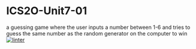 # ICS2O-Unit7-01
a guessing game where the user inputs a number between 1-6 and tries to guess the same number as the random generator on the computer to win
 [![linter](https://github.com/<Laura-Jin>/<ICS2O-Unit7-01>/workflows/linter/badge.svg)](https://github.com/marketplace/actions/super-linter)
